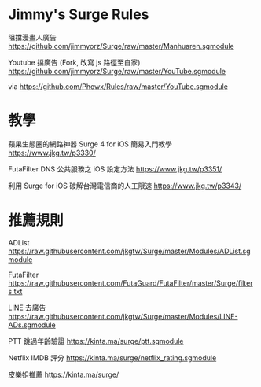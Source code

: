 # Jimmy's Surge Rules

阻擋漫畫人廣告
https://github.com/jimmyorz/Surge/raw/master/Manhuaren.sgmodule


Youtube 擋廣告 (Fork, 改寫 js 路徑至自家)
https://github.com/jimmyorz/Surge/raw/master/YouTube.sgmodule

via https://github.com/Phowx/Rules/raw/master/YouTube.sgmodule

# 教學
蘋果生態圈的網路神器 Surge 4 for iOS 簡易入門教學
https://www.jkg.tw/p3330/

FutaFilter DNS 公共服務之 iOS 設定方法
https://www.jkg.tw/p3351/

利用 Surge for iOS 破解台灣電信商的人工限速
https://www.jkg.tw/p3343/


# 推薦規則
ADList
https://raw.githubusercontent.com/jkgtw/Surge/master/Modules/ADList.sgmodule

FutaFilter
https://raw.githubusercontent.com/FutaGuard/FutaFilter/master/Surge/filters.txt

LINE 去廣告
https://raw.githubusercontent.com/jkgtw/Surge/master/Modules/LINE-ADs.sgmodule

PTT 跳過年齡驗證
https://kinta.ma/surge/ptt.sgmodule

Netflix IMDB 評分
https://kinta.ma/surge/netflix_rating.sgmodule

皮樂姐推薦
https://kinta.ma/surge/
